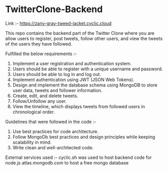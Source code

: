 # TwitterClone-Backend

Link :- https://zany-gray-tweed-jacket.cyclic.cloud

This repo contains the backend part of the Twitter Clone where you are allow users to register, post tweets, follow other users, 
and view the tweets of the users they have followed.

Fulfilled the below requirements :-
1. Implement a user registration and authentication system.
2. Users should be able to register with a unique username and password.
3. Users should be able to log in and log out.
4. Implement authentication using JWT (JSON Web Tokens).
5. Design and implement the database schema using MongoDB to store user data, tweets and follower information.
6. Create, edit, and delete tweets.
7. Follow/Unfollow any user.
8. View the timeline, which displays tweets from followed users in chronological order.

Guidelines that were followed in the code :-
1. Use best practices for code architecture.
2. Follow MongoDb best practices and design principles while keeping scalability in mind.
3. Write clean and well-architected code.

External services used :-
cyclic.sh was used to host backend code for node.js
atlas.mongodb.com to host a free mongo database
